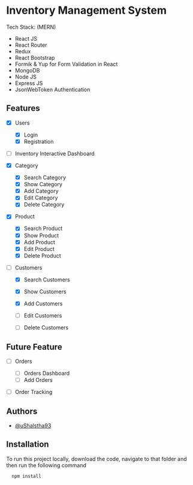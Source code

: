 
# Inventory Management System

Tech Stack:
(MERN)
- React JS
- React Router
- Redux
- React Bootstrap
- Formik & Yup for Form Validation in React
- MongoDB
- Node JS
- Express JS
- JsonWebToken Authentication


## Features

- [x] Users
    - [x] Login
    - [x] Registration

- [ ] Inventory Interactive Dashboard

- [x] Category
    - [x] Search Category
    - [x] Show Category
    - [x] Add Category
    - [x] Edit Category
    - [x] Delete Category

- [x] Product
    - [x] Search Product
    - [x] Show Product
    - [x] Add Product
    - [x] Edit Product
    - [x] Delete Product

- [ ] Customers
    - [x] Search Customers
    - [x] Show Customers
    - [x] Add Customers
    - [ ] Edit Customers
    - [ ] Delete Customers


## Future Feature

- [ ] Orders
    - [ ] Orders Dashboard
    - [ ] Add Orders

- [ ] Order Tracking


## Authors

- [@uShalstha93](https://www.github.com/uShalstha93)


## Installation

To run this project locally, download the code, navigate to that folder and then run the following command

```bash
  npm install
```
    

    
